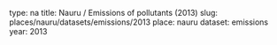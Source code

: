 type: na
title: Nauru / Emissions of pollutants (2013)
slug: places/nauru/datasets/emissions/2013
place: nauru
dataset: emissions
year: 2013
